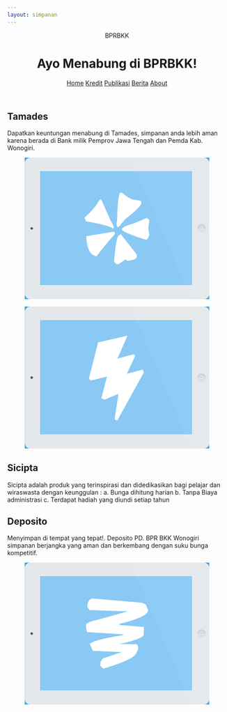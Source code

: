 ```yaml
---
layout: simpanan
---
```


<div class="container">
	<header class="clearfix">
<span>BPRBKK</span>
<h1>Ayo Menabung di BPRBKK!</h1>
<nav>
	<a href="/" class="bp-icon" data-info="BPRBKK"><span>Home</span></a>
	<a href="/produk/kredit" class="bp-icon" data-info="Kredit"><span>Kredit</span></a>
	<a href="/publikasi" class="bp-icon" data-info="Publikasi"><span>Publikasi</span></a>
	<a href="/news" class="bp-icon" data-info="Berita"><span>Berita</span></a>
	<a href="/about" class="bp-icon" data-info="About"><span>About</span></a>
</nav>
	</header>	
	<div id="cbp-so-scroller" class="cbp-so-scroller">
<section class="cbp-so-section">
	<article class="cbp-so-side cbp-so-side-left">
<h2>Tamades</h2>
<p>Dapatkan keuntungan menabung di Tamades, simpanan anda lebih aman karena berada di Bank milik Pemprov Jawa Tengah dan Pemda Kab. Wonogiri.</p>
	</article>
	<figure class="cbp-so-side cbp-so-side-right">
<img src="/images/simpanan/1.png" alt="Tamades BPRBKK">
	</figure>
</section>
<section class="cbp-so-section">
	<figure class="cbp-so-side cbp-so-side-left">
<img src="/images/simpanan/2.png" alt="Sicipta BPRBKK">
	</figure>
	<article class="cbp-so-side cbp-so-side-right">
<h2>Sicipta</h2>
<p>Sicipta adalah produk yang terinspirasi dan didedikasikan bagi pelajar dan wiraswasta dengan keunggulan :
a. Bunga dihitung harian
b. Tanpa Biaya administrasi
c. Terdapat hadiah yang diundi setiap tahun </p>
	</article>
</section>
<section class="cbp-so-section">
	<article class="cbp-so-side cbp-so-side-left">
<h2>Deposito</h2>
<p>Menyimpan di tempat yang tepat!. Deposito PD. BPR BKK Wonogiri simpanan berjangka yang aman dan berkembang dengan suku bunga kompetitif.</p>
	</article>
	<figure class="cbp-so-side cbp-so-side-right">
<img src="/images/simpanan/3.png" alt="Deposito BPRBKK">
	</figure>
</section>
	</div>
</div>


<script src="{{ site.url }}/assets/js/classie.js"></script>
<script src="{{ site.url }}/assets/js/cbpScroller.js"></script>


<script>
	new cbpScroller( document.getElementById( 'cbp-so-scroller' ) );
</script>